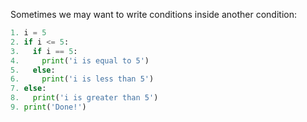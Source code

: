 Sometimes we may want to write conditions inside another condition:

```python
1. i = 5
2. if i <= 5:
3.   if i == 5:
4.     print('i is equal to 5')
5.   else:
6.     print('i is less than 5')
7. else:
8.   print('i is greater than 5')
9. print('Done!')
```